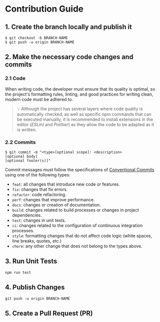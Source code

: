 # Contribution Guide

## 1. Create the branch locally and publish it

```shell
$ git checkout -b BRANCH-NAME
$ git push -u origin BRANCH-NAME
```

## 2. Make the necessary code changes and commits

### 2.1 Code

When writing code, the developer must ensure that its quality is optimal, so the project's formatting rules, linting,
and good practices for writing clean, modern code must be adhered to.
> 💡 Although the project has several layers where code quality is automatically checked, as well as specific npm
> commands that can be executed manually, it is recommended to install extensions in the editor (_ESLint_ and _Prettier_)
> as they allow the code to be adapted as it is written.

### 2.2 Commits

```shell
$ git commit -m "<type>[optional scope]: <description>
[optional body]
[optional footer(s)]"
```

Commit messages must follow the specifications of [Conventional Commits](https://www.conventionalcommits.org/en/v1.0.0/)
using one of the following types:

- `feat`: all changes that introduce new code or features.
- `fix`: changes that fix errors.
- `refactor`: code refactoring.
- `perf`: changes that improve performance.
- `docs`: changes or creation of documentation.
- `build`: changes related to build processes or changes in project dependencies.
- `test`: changes in unit tests.
- `ci`: changes related to the configuration of continuous integration processes.
- `style`: formatting changes that do not affect code logic (white spaces, line breaks, quotes, etc.)
- `chore`: any other change that does not belong to the types above.

## 3. Run Unit Tests

    npm run test

## 4. Publish Changes

    git push -u origin BRANCH-NAME

## 5. Create a Pull Request (PR)


